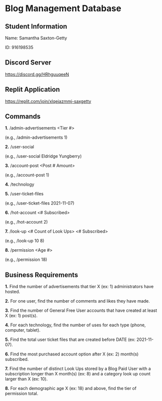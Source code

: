 # Blog Management Database

## Student Information
Name: Samantha Saxton-Getty

ID: 916198535

## Discord Server
https://discord.gg/HRhguuqeeN

## Replit Application
https://replit.com/join/xlqejazmmj-saxgetty

## Commands
**1.** /admin-advertisements <Tier #>

(e.g., /admin-advertisements 1)

**2.** /user-social <First Name> <Last Name>
  
(e.g., /user-social Eldridge Yungberry)

**3.** /account-post <Post # Amount>
  
(e.g., /account-post 1)

**4.** /technology

**5.** /user-ticket-files <Date>
  
(e.g., /user-ticket-files 2021-11-07)

**6.** /hot-account <# Subscribed>
  
(e.g., /hot-account 2)

**7.** /look-up <# Count of Look Ups> <# Subscribed>
  
(e.g., /look-up 10 8)

**8.** /permission <Age #>
  
(e.g., /permission 18)

## Business Requirements
**1.** Find the number of advertisements that tier X (ex: 1) administrators have hosted.
  
**2.** For one user, find the number of comments and likes they have made.
  
**3.** Find the number of General Free User accounts that have created at least X (ex: 1) post(s).
  
**4.** For each technology, find the number of uses for each type (phone, computer, tablet).
  
**5.** Find the total user ticket files that are created before DATE (ex: 2021-11-07).
  
**6.** Find the most purchased account option after X (ex: 2) month(s) subscribed.
  
**7.** Find the number of distinct Look Ups stored by a Blog Paid User with a subscription longer than X month(s) (ex: 8) and a category look up count larger than X (ex: 10).
  
**8.** For each demographic age X (ex: 18) and above, find the tier of permission total.
